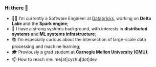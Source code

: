 ### Hi there 👋

- 🧑‍💻 I’m currently a Software Engineer at [Databricks](https://www.databricks.com/), working on **Delta Lake** and the **Spark engine**;
- 🌱 I have a strong systems background, with interests in **distributed systems** and **ML systems infrastructure**;
- 📚 I’m especially curious about the intersection of large-scale data processing and machine learning;
- 🎓 Previously a grad student at **Carnegie Mellon University (CMU)**;
- 📫 How to reach me: me[at]cyzhu[dot]dev

<!--
**philipzhux/philipzhux** is a ✨ _special_ ✨ repository because its `README.md` (this file) appears on your GitHub profile.
-->
